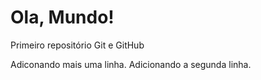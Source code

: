 # Ola, Mundo!
 Primeiro repositório Git e GitHub



Adiconando mais uma linha.
Adicionando a segunda linha.
